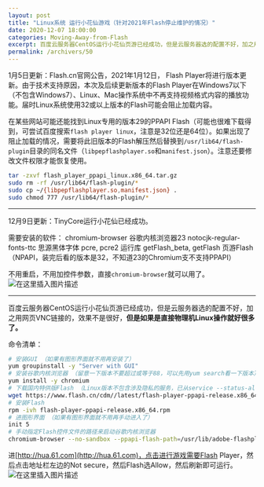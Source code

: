 ```yaml
---
layout: post
title: "Linux系统 运行小花仙游戏（针对2021年Flash停止维护的情况）"
date: 2020-12-07 18:00:00
categories: Moving-Away-from-Flash
excerpt: 百度云服务器CentOS运行小花仙页游已经成功，但是云服务器选的配置不好，加之用网页VNC链接的，效果不是很好，但是如果是直接物理机Linux操作就好很多了。
permalink: /archivers/50
---
```


1月5日更新：Flash.cn官网公告，2021年1月12日， Flash Player将进行版本更新。由于技术支持原因，本次及后续更新版本的Flash Player在Windows7以下（不包含Windows7）、Linux、Mac操作系统中不再支持视频格式内容的播放功能。届时Linux系统使用32或以上版本的Flash可能会阻止加载内容。

在某些网站可能还能找到Linux专用的版本29的PPAPI Flash（可能也很难下载得到，可尝试百度搜索```flash player linux```，注意是32位还是64位）。如果出现了阻止加载的情况，需要将此旧版本的Flash解压然后替换到```/usr/lib64/flash-plugin```目录的同名文件（```libpepflashplayer.so```和```manifest.json```）。注意还要修改文件权限才能恢复使用。

```bash
tar -zxvf flash_player_ppapi_linux.x86_64.tar.gz
sudo rm -rf /usr/lib64/flash-plugin/*
sudo cp ~/{libpepflashplayer.so,manifest.json} .
sudo chmod 777 /usr/lib64/flash-plugin/*
```

---

12月9日更新：TinyCore运行小花仙已经成功。

需要安装的软件：
chromium-browser 谷歌内核浏览器23
notocjk-regular-fonts-ttc 思源黑体字体
pcre, pcre2 运行库
getFlash_beta, getFlash 页游Flash（NPAPI，装完后看的版本是32，不知道23的Chromium支不支持PPAPI）

不用重启，不用加控件参数，直接```chromium-browser```就可以用了。
![在这里插入图片描述](https://img-blog.csdnimg.cn/20201209084255158.png?x-oss-process=image/watermark,type_ZmFuZ3poZW5naGVpdGk,shadow_10,text_aHR0cHM6Ly9ibG9nLmNzZG4ubmV0L3FxXzM1OTc3MTM5,size_16,color_FFFFFF,t_70#pic_center)


---

百度云服务器CentOS运行小花仙页游已经成功，但是云服务器选的配置不好，加之用网页VNC链接的，效果不是很好，**但是如果是直接物理机Linux操作就好很多了。** 

命令清单：
```bash
# 安装GUI （如果有图形界面就不用再安装了）
yum groupinstall -y "Server with GUI"
# 安装谷歌内核浏览器 （留意一下版本不要超过或等于88，可以先用yum search看一下版本）
yum install -y chromium
# 下载国内特供版Flash （Linux版本不包含涉及隐私的服务，已从service --status-all确认）
wget https://www.flash.cn/cdm//latest/flash-player-ppapi-release.x86_64.rpm
# 安装Flash
rpm -ivh flash-player-ppapi-release.x86_64.rpm
# 进图形界面 （如果有图形界面就不用再手动进入了）
init 5
# 手动指定Flash控件文件的路径来启动谷歌内核浏览器
chromium-browser --no-sandbox --ppapi-flash-path=/usr/lib/adobe-flashplugin/libpepflashplayer.so --ppapi-flash-version=33.0.0.417
```

进[http://hua.61.com](http://hua.61.com)，点击进行游戏需要Flash Player，然后点击地址栏左边的Not secure，然后Flash选Allow，然后刷新即可运行。![在这里插入图片描述](https://img-blog.csdnimg.cn/20201207173342548.png?x-oss-process=image/watermark,type_ZmFuZ3poZW5naGVpdGk,shadow_10,text_aHR0cHM6Ly9ibG9nLmNzZG4ubmV0L3FxXzM1OTc3MTM5,size_16,color_FFFFFF,t_70#pic_center)
